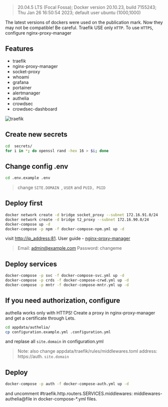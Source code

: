 >20.04.5 LTS (Focal Fossa); Docker version 20.10.23, build 7155243; Thu Jan 26 16:50:54 2023; default user ubuntu (1000,1000)

The latest versions of dockers were used on the publication mark. Now they may not be compatible! Be careful.
Traefik USE only `HTTP`. To use `HTTPS`, configure nginx-proxy-manager
## Features
- traefik
- nginx-proxy-manager
- socket-proxy
- whoami
- grafana
- portainer
- alertmanager
- authelia
- crowdsec
- crowdsec-dashboard

![traefik](https://i.ibb.co/86ygk01/1.jpg)

## Create new secrets
```bash
cd  secrets/
for i in *; do openssl rand -hex 16 > $i; done
```
## Change config .env
```bash
cd .env.example .env
```
>change `SITE.DOMAIN `, `USER` and `PUID, PGID`

## Deploy first
```bash
docker network create -d bridge socket_proxy --subnet 172.16.91.0/24
docker network create -d bridge t2_proxy --subnet 172.16.90.0/24
docker-compose up -d
docker-compose -p npm -f docker-compose-npm.yml up -d
```
visit [http://ip_address:81](https://nginxproxymanager.com/). User guide - [nginx-proxy-manager](https://nginxproxymanager.com/)
>Email:    admin@example.com
>Password: changeme

## Deploy services
```bash
docker-compose -p svc -f docker-compose-svc.yml up -d
docker-compose -p crds -f docker-compose-crwd.yml up -d
docker-compose -p mntr -f docker-compose-mntr.yml up -d
```

## If you need authorization, configure 
authella works only with HTTPS! Сreate a proxy in nginx-proxy-manager and get a certificate through Lets. 
```bash
cd appdata/authelia/
cp configuration.example.yml .configuration.yml 
```
and replase all `site.domain` in configuration.yml 

>Note: also change appdata/traefik/rules/middlewares.toml 
>address:  https://auth. `site.domain`

## Deploy
```bash
docker-compose -p auth -f docker-compose-auth.yml up -d
```
and uncomment #traefik.http.routers.SERVICES.middlewares: middlewares-authelia@file in docker-compose-*.yml files.